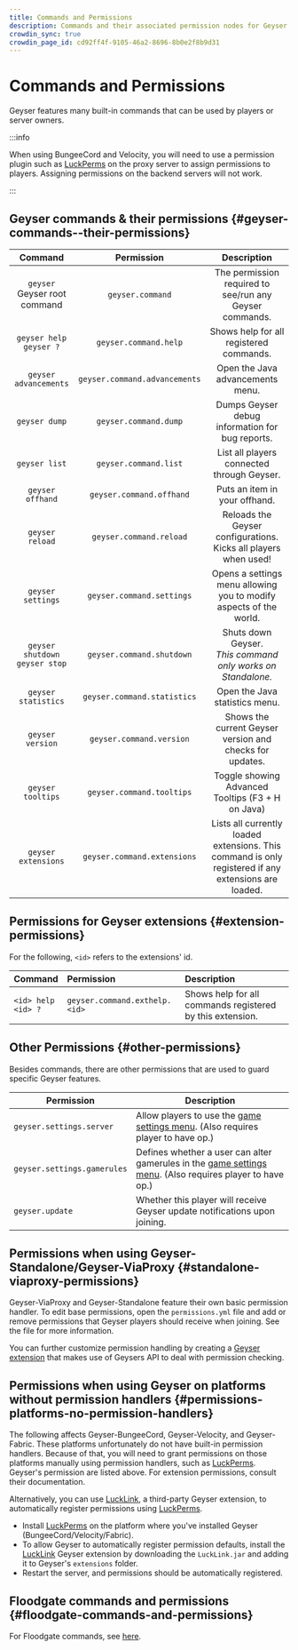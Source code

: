 ```yaml
---
title: Commands and Permissions
description: Commands and their associated permission nodes for Geyser.
crowdin_sync: true
crowdin_page_id: cd92ff4f-9105-46a2-8696-8b0e2f8b9d31
---
```


# Commands and Permissions

Geyser features many built-in commands that can be used by players or server owners.

:::info

When using BungeeCord and Velocity, you will need to use a permission plugin such as [LuckPerms](https://luckperms.net/)
on the proxy server to assign permissions to players. Assigning permissions on the backend servers will not work.

:::

## Geyser commands & their permissions {#geyser-commands--their-permissions}

|                Command                |          Permission           |                                             Description                                              |
|:-------------------------------------:|:-----------------------------:|:----------------------------------------------------------------------------------------------------:|
|  `geyser` <br/> Geyser root command   |       `geyser.command`        |                       The permission required to see/run any Geyser commands.                        |
|    `geyser help` <br/> `geyser ?`     |     `geyser.command.help`     |                               Shows help for all registered commands.                                |
|         `geyser advancements`         | `geyser.command.advancements` |                                   Open the Java advancements menu.                                   |
|             `geyser dump`             |     `geyser.command.dump`     |                           Dumps Geyser debug information for bug reports.                            |
|             `geyser list`             |     `geyser.command.list`     |                              List all players connected through Geyser.                              |
|           `geyser offhand`            |   `geyser.command.offhand`    |                                    Puts an item in your offhand.                                     |
|            `geyser reload`            |    `geyser.command.reload`    |                   Reloads the Geyser configurations. Kicks all players when used!                    |
|           `geyser settings`           |   `geyser.command.settings`   |                  Opens a settings menu allowing you to modify aspects of the world.                  |
| `geyser shutdown` <br/> `geyser stop` |   `geyser.command.shutdown`   |                   Shuts down Geyser.<br/>*This command only works on Standalone.*                    |
|          `geyser statistics`          |  `geyser.command.statistics`  |                                    Open the Java statistics menu.                                    |
|           `geyser version`            |   `geyser.command.version`    |                       Shows the current Geyser version and checks for updates.                       |
|           `geyser tooltips`           |   `geyser.command.tooltips`   |                          Toggle showing Advanced Tooltips (F3 + H on Java)                           |
|          `geyser extensions`          |  `geyser.command.extensions`  | Lists all currently loaded extensions. This command is only registered if any extensions are loaded. |

## Permissions for Geyser extensions {#extension-permissions}

For the following, `<id>` refers to the extensions' id.

| Command                    | Permission                    | Description                                               |
|:---------------------------|:------------------------------|:----------------------------------------------------------|
| `<id> help` <br/> `<id> ?` | `geyser.command.exthelp.<id>` | Shows help for all commands registered by this extension. |

## Other Permissions {#other-permissions}

Besides commands, there are other permissions that are used to guard specific Geyser features.

| Permission                  | Description                                                                                                                         |
|-----------------------------|-------------------------------------------------------------------------------------------------------------------------------------|
| `geyser.settings.server`    | Allow players to use the [game settings menu](/img/wiki/game_menu.png). (Also requires player to have op.)                          |
| `geyser.settings.gamerules` | Defines whether a user can alter gamerules in the [game settings menu](/img/wiki/game_menu.png). (Also requires player to have op.) |
| `geyser.update`             | Whether this player will receive Geyser update notifications upon joining.                                                          |

## Permissions when using Geyser-Standalone/Geyser-ViaProxy {#standalone-viaproxy-permissions}
Geyser-ViaProxy and Geyser-Standalone feature their own basic permission handler. To edit base permissions,
open the `permissions.yml` file and add or remove permissions that Geyser players should receive when joining.
See the file for more information.

You can further customize permission handling by creating a [Geyser extension](/wiki/geyser/extensions/) that makes use of Geysers API
to deal with permission checking.

## Permissions when using Geyser on platforms without permission handlers {#permissions-platforms-no-permission-handlers}
The following affects Geyser-BungeeCord, Geyser-Velocity, and Geyser-Fabric.
These platforms unfortunately do not have built-in permission handlers. Because of that, you will need to grant permissions on those platforms
manually using permission handlers, such as [LuckPerms](https://luckperms.net/). Geyser's permission are listed above. For extension permissions, consult their documentation.

Alternatively, you can use [LuckLink](https://github.com/onebeastchris/LuckLink), a third-party Geyser extension, to automatically register permissions using [LuckPerms](https://luckperms.net/).
- Install [LuckPerms](https://luckperms.net/) on the platform where you've installed Geyser (BungeeCord/Velocity/Fabric).
- To allow Geyser to automatically register permission defaults, install the [LuckLink](https://github.com/onebeastchris/LuckLink) Geyser extension
  by downloading the `LuckLink.jar` and adding it to Geyser's `extensions` folder.
- Restart the server, and permissions should be automatically registered.

## Floodgate commands and permissions {#floodgate-commands-and-permissions}

For Floodgate commands, see [here](/wiki/floodgate/commands/).
